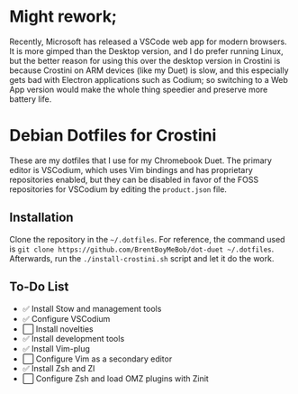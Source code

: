 # Might rework;
Recently, Microsoft has released a VSCode web app for modern browsers. It is more gimped than the Desktop version, and I do prefer running Linux, but the better reason for using this over the desktop version in Crostini is because Crostini on ARM devices (like my Duet) is slow, and this especially gets bad with Electron applications such as Codium; so switching to a Web App version would make the whole thing speedier and preserve more battery life.

# Debian Dotfiles for Crostini
These are my dotfiles that I use for my Chromebook Duet. The primary editor is VSCodium, which uses Vim bindings and has proprietary repositories enabled, but they can be disabled in favor of the FOSS repositories for VSCodium by editing the `product.json` file. 

## Installation
Clone the repository in the `~/.dotfiles`. For reference, the command used is `git clone https://github.com/BrentBoyMeBob/dot-duet ~/.dotfiles`. Afterwards, run the `./install-crostini.sh` script and let it do the work.

## To-Do List
- ✅ Install Stow and management tools
- ✅ Configure VSCodium
- ⬜ Install novelties
- ✅ Install development tools
- ✅ Install Vim-plug
- ⬜ Configure Vim as a secondary editor
- ✅ Install Zsh and ZI
- ⬜ Configure Zsh and load OMZ plugins with Zinit
